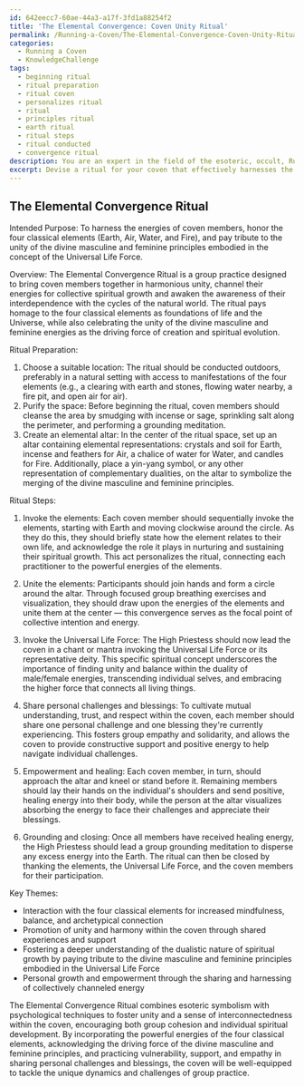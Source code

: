 ```yaml
---
id: 642eecc7-60ae-44a3-a17f-3fd1a88254f2
title: 'The Elemental Convergence: Coven Unity Ritual'
permalink: /Running-a-Coven/The-Elemental-Convergence-Coven-Unity-Ritual/
categories:
  - Running a Coven
  - KnowledgeChallenge
tags:
  - beginning ritual
  - ritual preparation
  - ritual coven
  - personalizes ritual
  - ritual
  - principles ritual
  - earth ritual
  - ritual steps
  - ritual conducted
  - convergence ritual
description: You are an expert in the field of the esoteric, occult, Running a Coven and Education. You are a writer of tests, challenges, books and deep knowledge on Running a Coven for initiates and students to gain deep insights and understanding from. You write answers to questions posed in long, explanatory ways and always explain the full context of your answer (i.e., related concepts, formulas, examples, or history), as well as the step-by-step thinking process you take to answer the challenges. Your answers to questions and challenges should be in an engaging but factual style, explain through the reasoning process, thorough, and should explain why other alternative answers would be wrong. Summarize the key themes, ideas, and conclusions at the end.
excerpt: Devise a ritual for your coven that effectively harnesses the energies of its members, honors the elements, and pays tribute to the deity or spiritual concept of your choice, while also addressing the unique challenges and dynamics of group practice. Detail each step of the ritual and explain the reasoning behind your choices, considering both esoteric symbolism and the psychological aspects that promote harmony and growth within the coven.
---
```


## The Elemental Convergence Ritual

Intended Purpose: To harness the energies of coven members, honor the four classical elements (Earth, Air, Water, and Fire), and pay tribute to the unity of the divine masculine and feminine principles embodied in the concept of the Universal Life Force.

Overview: The Elemental Convergence Ritual is a group practice designed to bring coven members together in harmonious unity, channel their energies for collective spiritual growth and awaken the awareness of their interdependence with the cycles of the natural world. The ritual pays homage to the four classical elements as foundations of life and the Universe, while also celebrating the unity of the divine masculine and feminine energies as the driving force of creation and spiritual evolution.

Ritual Preparation:
1. Choose a suitable location: The ritual should be conducted outdoors, preferably in a natural setting with access to manifestations of the four elements (e.g., a clearing with earth and stones, flowing water nearby, a fire pit, and open air for air).
2. Purify the space: Before beginning the ritual, coven members should cleanse the area by smudging with incense or sage, sprinkling salt along the perimeter, and performing a grounding meditation.
3. Create an elemental altar: In the center of the ritual space, set up an altar containing elemental representations: crystals and soil for Earth, incense and feathers for Air, a chalice of water for Water, and candles for Fire. Additionally, place a yin-yang symbol, or any other representation of complementary dualities, on the altar to symbolize the merging of the divine masculine and feminine principles.

Ritual Steps:
1. Invoke the elements: Each coven member should sequentially invoke the elements, starting with Earth and moving clockwise around the circle. As they do this, they should briefly state how the element relates to their own life, and acknowledge the role it plays in nurturing and sustaining their spiritual growth. This act personalizes the ritual, connecting each practitioner to the powerful energies of the elements.

2. Unite the elements: Participants should join hands and form a circle around the altar. Through focused group breathing exercises and visualization, they should draw upon the energies of the elements and unite them at the center — this convergence serves as the focal point of collective intention and energy.

3. Invoke the Universal Life Force: The High Priestess should now lead the coven in a chant or mantra invoking the Universal Life Force or its representative deity. This specific spiritual concept underscores the importance of finding unity and balance within the duality of male/female energies, transcending individual selves, and embracing the higher force that connects all living things.

4. Share personal challenges and blessings: To cultivate mutual understanding, trust, and respect within the coven, each member should share one personal challenge and one blessing they're currently experiencing. This fosters group empathy and solidarity, and allows the coven to provide constructive support and positive energy to help navigate individual challenges.

5. Empowerment and healing: Each coven member, in turn, should approach the altar and kneel or stand before it. Remaining members should lay their hands on the individual's shoulders and send positive, healing energy into their body, while the person at the altar visualizes absorbing the energy to face their challenges and appreciate their blessings.

6. Grounding and closing: Once all members have received healing energy, the High Priestess should lead a group grounding meditation to disperse any excess energy into the Earth. The ritual can then be closed by thanking the elements, the Universal Life Force, and the coven members for their participation.

Key Themes:
- Interaction with the four classical elements for increased mindfulness, balance, and archetypical connection
- Promotion of unity and harmony within the coven through shared experiences and support
- Fostering a deeper understanding of the dualistic nature of spiritual growth by paying tribute to the divine masculine and feminine principles embodied in the Universal Life Force
- Personal growth and empowerment through the sharing and harnessing of collectively channeled energy

The Elemental Convergence Ritual combines esoteric symbolism with psychological techniques to foster unity and a sense of interconnectedness within the coven, encouraging both group cohesion and individual spiritual development. By incorporating the powerful energies of the four classical elements, acknowledging the driving force of the divine masculine and feminine principles, and practicing vulnerability, support, and empathy in sharing personal challenges and blessings, the coven will be well-equipped to tackle the unique dynamics and challenges of group practice.
